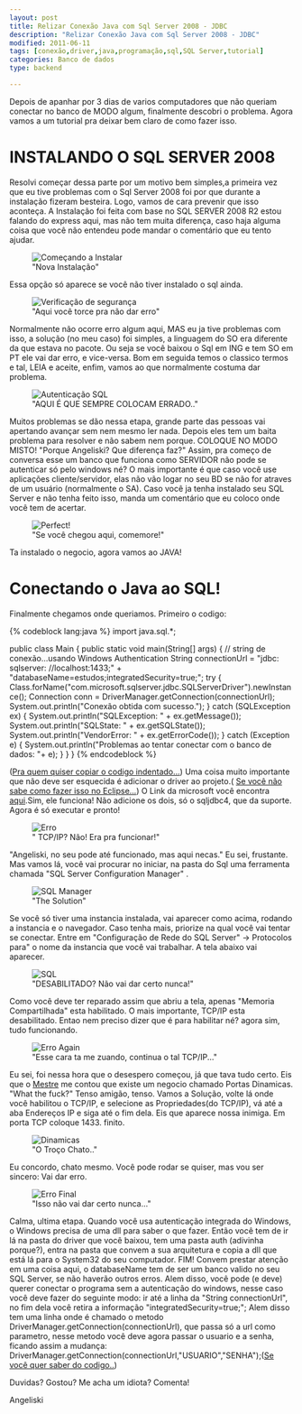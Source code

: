 ```yaml
---
layout: post
title: Relizar Conexão Java com Sql Server 2008 - JDBC
description: "Relizar Conexão Java com Sql Server 2008 - JDBC"
modified: 2011-06-11
tags: [conexão,driver,java,programação,sql,SQL Server,tutorial]
categories: Banco de dados
type: backend

---
```


Depois de apanhar por 3 dias de varios computadores que não queriam conectar no banco de MODO algum, finalmente descobri o problema. Agora vamos a um tutorial pra deixar bem claro de como fazer isso.

# INSTALANDO O SQL SERVER 2008

Resolvi começar dessa parte por um motivo bem simples,a primeira vez que eu tive problemas com o Sql Server 2008 foi por que durante a instalação fizeram besteira. Logo, vamos de cara prevenir que isso aconteça. A Instalação foi feita com base no SQL SERVER 2008 R2 estou falando do express aqui, mas não tem muita diferença, caso haja alguma coisa que você não entendeu pode mandar o comentário que eu tento ajudar.
<figure>
<img src="http://i866.photobucket.com/albums/ab226/angeliski/Algoritmos%20Descomplicados/01.jpg" alt="Começando a Instalar">
	<figcaption>"Nova Instalação"</figcaption>
</figure>


Essa opção só aparece se você não tiver instalado o sql ainda.
<figure>
<img src="http://i866.photobucket.com/albums/ab226/angeliski/Algoritmos%20Descomplicados/02.jpg" alt="Verificação de segurança">
	<figcaption>"Aqui você torce pra não dar erro"</figcaption>
</figure>
Normalmente não ocorre erro algum aqui, MAS eu ja tive problemas com isso, a solução (no meu caso) foi simples, a linguagem do SO era diferente da que estava no pacote. Ou seja se você baixou o Sql em ING e tem SO em PT ele vai dar erro, e vice-versa. Bom em seguida temos o classico termos e tal, LEIA e aceite, enfim, vamos ao que normalmente costuma dar problema.
<figure>
<img src="http://i866.photobucket.com/albums/ab226/angeliski/Algoritmos%20Descomplicados/10.jpg" alt="Autenticação SQL">
	<figcaption>"AQUI É QUE SEMPRE COLOCAM ERRADO.."</figcaption>
</figure>

Muitos problemas se dão nessa etapa, grande parte das pessoas vai apertando avançar sem nem mesmo ler nada. Depois eles tem um baita problema para resolver e não sabem nem porque. COLOQUE NO MODO MISTO! "Porque Angeliski? Que diferença faz?" Assim, pra começo de conversa esse um banco que funciona como SERVIDOR não pode se autenticar só pelo windows né? O mais importante é que caso você use aplicações cliente/servidor, elas não vão logar no seu BD se não for atraves de um usuário (normalmente o SA). Caso você ja tenha instalado seu SQL Server e não tenha feito isso, manda um comentário que eu coloco onde você tem de acertar.

<figure>
<img src="http://i866.photobucket.com/albums/ab226/angeliski/Algoritmos%20Descomplicados/11.jpg" alt="Perfect!">
	<figcaption>"Se você chegou aqui, comemore!"</figcaption>
</figure>
Ta instalado o negocio, agora vamos ao JAVA!

# Conectando o Java ao SQL!

Finalmente chegamos onde queriamos. Primeiro o codigo:

{% codeblock lang:java %}
import java.sql.*;

public class Main {
     public static void main(String[] args) {
    // string de conexão...usando Windows Authentication
       String connectionUrl = "jdbc: sqlserver: //localhost:1433;"
        + "databaseName=estudos;integratedSecurity=true;";
         try {
               Class.forName("com.microsoft.sqlserver.jdbc.SQLServerDriver").newInstance();
               Connection conn = DriverManager.getConnection(connectionUrl);
               System.out.println("Conexão obtida com sucesso.");
             } catch (SQLException ex) {
               System.out.println("SQLException: " + ex.getMessage());
               System.out.println("SQLState: " + ex.getSQLState());
               System.out.println("VendorError: " + ex.getErrorCode());
             } catch (Exception e) {
       System.out.println("Problemas ao tentar conectar com o banco de dados: "+ e);
              }
           }
}
{% endcodeblock %}

([Pra quem quiser copiar o codigo indentado...](http://pastebin.com/y49seqfY "Java Conexão")) Uma coisa muito importante que não deve ser esquecida é  adicionar o driver ao projeto.( [Se você não sabe como fazer isso no Eclipse...](http://www.wikihow.com/Add-JARs-to-Project-Build-Paths-in-Eclipse-%28Java%29 "Adicionar Jar no Eclipse")) O Link da microsoft você encontra [aqui](http://www.microsoft.com/download/en/details.aspx?displaylang=en&id=21599 "DRIVER JDBC").Sim, ele funciona! Não adicione os dois, só o sqljdbc4, que da suporte. Agora é só executar e pronto!

<figure>
<img src="http://i866.photobucket.com/albums/ab226/angeliski/Algoritmos%20Descomplicados/12.jpg" alt="Erro">
	<figcaption>" TCP/IP? Não! Era pra funcionar!"</figcaption>
</figure>

"Angeliski, no seu pode até funcionado, mas aqui necas." Eu sei, frustante. Mas vamos lá, você vai procurar no iniciar, na pasta do Sql uma ferramenta chamada "SQL Server Configuration Manager" .

<figure>
<img src="http://i866.photobucket.com/albums/ab226/angeliski/Algoritmos%20Descomplicados/13.jpg" alt="SQL Manager">
	<figcaption>"The Solution"</figcaption>
</figure>

Se você só tiver uma instancia instalada, vai aparecer como acima, rodando a instancia e o navegador. Caso tenha mais, priorize na qual você vai tentar se conectar. Entre em "Configuração de Rede do SQL Server" -> Protocolos para" o nome da instancia que você vai trabalhar. A tela abaixo vai aparecer.
<figure>
<img src="http://i866.photobucket.com/albums/ab226/angeliski/Algoritmos%20Descomplicados/14.jpg" alt="SQL">
	<figcaption>"DESABILITADO? Não vai dar certo nunca!"</figcaption>
</figure>

Como você deve ter reparado assim que abriu a tela, apenas "Memoria Compartilhada" esta habilitado. O mais importante, TCP/IP esta desabilitado. Entao nem preciso dizer que é para habilitar né? agora sim, tudo funcionando.

<figure>
<img src="http://i866.photobucket.com/albums/ab226/angeliski/Algoritmos%20Descomplicados/12.jpg" alt="Erro Again">
	<figcaption>"Esse cara ta me zuando, continua o tal TCP/IP..."</figcaption>
</figure>

Eu sei, foi nessa hora que o desespero começou, já que tava tudo certo. Eis que o [Mestre](www.google.com.br "O Mestre!") me contou que existe um negocio chamado Portas Dinamicas. "What the fuck?" Tenso amigão, tenso. Vamos a Solução, volte lá onde você habilitou o TCP/IP, e selecione as Propriedades(do TCP/IP), vá até a aba Endereços IP e siga até o fim dela. Eis que aparece nossa inimiga. Em porta TCP coloque 1433\. finito.
<figure>
<img src="http://i866.photobucket.com/albums/ab226/angeliski/Algoritmos%20Descomplicados/17.jpg" alt="Dinamicas">
	<figcaption>"O Troço Chato.."</figcaption>
</figure>

Eu concordo, chato mesmo. Você pode rodar se quiser, mas vou ser sincero: Vai dar erro.

<figure>
<img src="http://i866.photobucket.com/albums/ab226/angeliski/Algoritmos%20Descomplicados/18.jpg" alt="Erro Final">
	<figcaption>"Isso não vai dar certo nunca..."</figcaption>
</figure>

Calma, ultima etapa. Quando você usa autenticação integrada do Windows, o Windows precisa de uma dll para saber o que fazer. Então você tem de ir lá na pasta do driver que você baixou, tem uma pasta auth (adivinha porque?), entra na pasta que convem a sua arquitetura e copia a dll que está lá para o System32 do seu computador. FIM! Convem prestar atenção em uma coisa aqui, o databaseName tem de ser um banco valido no seu SQL Server, se não haverão outros erros. Alem disso, você pode (e deve) querer conectar o programa sem a autenticação do windows, nesse caso você deve fazer do seguinte modo: ir até a linha da "String connectionUrl", no fim dela você retira a informação "integratedSecurity=true;"; Alem disso tem uma linha onde é chamado o metodo DriverManager.getConnection(connectionUrl), que passa só a url como parametro, nesse metodo você deve agora passar o usuario e a senha, ficando assim a mudança:  DriverManager.getConnection(connectionUrl,"USUARIO","SENHA");([Se você quer saber do codigo..](http://pastebin.com/77aeGMtW "Codigo!"))

Duvidas? Gostou? Me acha um idiota? Comenta!

Angeliski
